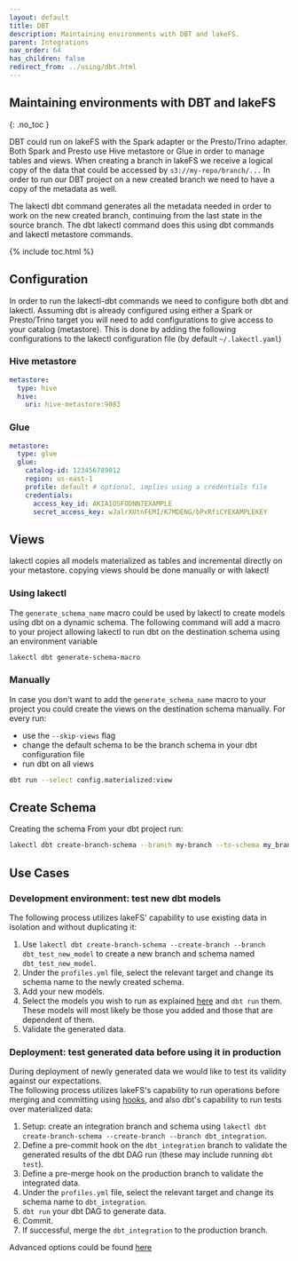 ```yaml
---
layout: default
title: DBT
description: Maintaining environments with DBT and lakeFS.
parent: Integrations
nav_order: 64
has_children: false
redirect_from: ../using/dbt.html
---
```


## Maintaining environments with DBT and lakeFS
{: .no_toc }

DBT could run on lakeFS with the Spark adapter or the Presto/Trino adapter. 
Both Spark and Presto use Hive metastore or Glue in order to manage tables and views.
When creating a branch in lakeFS we receive a logical copy of the data that could be accessed by `s3://my-repo/branch/...` 
In order to run our DBT project on a new created branch we need to have a copy of the metadata as well.

The lakectl dbt command generates all the metadata needed in order to work on the new created branch,
continuing from the last state in the source branch.
The dbt lakectl command does this using dbt commands and lakectl metastore commands.

{% include toc.html %}

## Configuration 

In order to run the lakectl-dbt commands we need to configure both dbt and lakectl. 
Assuming dbt is already configured using either a Spark or Presto/Trino target 
you will need to add configurations to give access to your catalog (metastore).
This is done by adding the following configurations to the lakectl configuration file (by default `~/.lakectl.yaml`)

### Hive metastore

```yaml
metastore:
  type: hive
  hive:
    uri: hive-metastore:9083
```

### Glue

```yaml
metastore:
  type: glue
  glue:
    catalog-id: 123456789012
    region: us-east-1
    profile: default # optional, implies using a credentials file
    credentials:
      access_key_id: AKIAIOSFODNN7EXAMPLE
      secret_access_key: wJalrXUtnFEMI/K7MDENG/bPxRfiCYEXAMPLEKEY
```
 
## Views

lakectl copies all models materialized as tables and incremental directly on your metastore.
copying views should be done manually or with lakectl

### Using lakectl

The `generate_schema_name` macro could be used by lakectl to create models using dbt on a dynamic schema.
The following command will add a macro to your project allowing lakectl to run dbt on the destination schema using an environment variable

```bash
lakectl dbt generate-schema-macro
```

### Manually 

In case you don't want to add the `generate_schema_name` macro to your project
you could create the views on the destination schema manually.
For every run:
- use the `--skip-views` flag
- change the default schema to be the branch schema in your dbt configuration file
- run dbt on all views 

```bash
dbt run --select config.materialized:view
```

## Create Schema

Creating the schema 
From your dbt project run:
```bash
lakectl dbt create-branch-schema --branch my-branch --to-schema my_branch   
```

## Use Cases

### Development environment: test new dbt models

The following process utilizes lakeFS' capability to use existing data in isolation and without duplicating it:
1. Use `lakectl dbt create-branch-schema --create-branch --branch dbt_test_new_model` to create a new branch and schema named `dbt_test_new_model`.
2. Under the `profiles.yml` file, select the relevant target and change its schema name to the newly created schema.
3. Add your new models.
4. Select the models you wish to run as explained [here](https://docs.getdbt.com/reference/node-selection/syntax) and `dbt run` them. These models will most likely be those you added and those that are dependent of them. 
5. Validate the generated data.

### Deployment: test generated data before using it in production

During deployment of newly generated data we would like to test its validity against our expectations.  
The following process utilizes lakeFS's capability to run operations before merging and committing using [hooks](https://docs.lakefs.io/setup/hooks.html), and also dbt's capability to run tests over materialized data:
1. Setup: create an integration branch and schema using `lakectl dbt create-branch-schema --create-branch --branch dbt_integration`.
2. Define a pre-commit hook on the `dbt_integration` branch to validate the generated results of the dbt DAG run (these may include running `dbt test`).
3. Define a pre-merge hook on the production branch to validate the integrated data.
4. Under the `profiles.yml` file, select the relevant target and change its schema name to `dbt_integration`.
5. `dbt run` your dbt DAG to generate data.
6. Commit.
7. If successful, merge the `dbt_integration` to the production branch.

Advanced options could be found [here](../reference/commands.md#lakectl-dbt-create-branch-schema)
 

